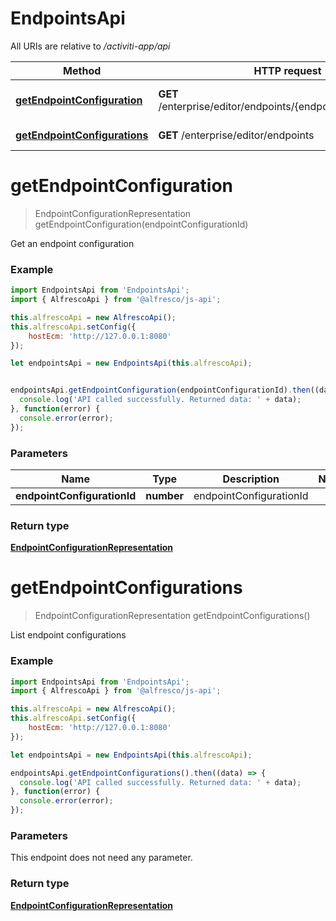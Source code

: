 # EndpointsApi

All URIs are relative to */activiti-app/api*

Method | HTTP request | Description
------------- | ------------- | -------------
[**getEndpointConfiguration**](EndpointsApi.md#getEndpointConfiguration) | **GET** /enterprise/editor/endpoints/{endpointConfigurationId} | Get an endpoint configuration
[**getEndpointConfigurations**](EndpointsApi.md#getEndpointConfigurations) | **GET** /enterprise/editor/endpoints | List endpoint configurations


<a name="getEndpointConfiguration"></a>
# **getEndpointConfiguration**
> EndpointConfigurationRepresentation getEndpointConfiguration(endpointConfigurationId)

Get an endpoint configuration

### Example
```javascript
import EndpointsApi from 'EndpointsApi';
import { AlfrescoApi } from '@alfresco/js-api';

this.alfrescoApi = new AlfrescoApi();
this.alfrescoApi.setConfig({
    hostEcm: 'http://127.0.0.1:8080'
});

let endpointsApi = new EndpointsApi(this.alfrescoApi);


endpointsApi.getEndpointConfiguration(endpointConfigurationId).then((data) => {
  console.log('API called successfully. Returned data: ' + data);
}, function(error) {
  console.error(error);
});

```

### Parameters

Name | Type | Description  | Notes
------------- | ------------- | ------------- | -------------
 **endpointConfigurationId** | **number**| endpointConfigurationId | 

### Return type

[**EndpointConfigurationRepresentation**](EndpointConfigurationRepresentation.md)

<a name="getEndpointConfigurations"></a>
# **getEndpointConfigurations**
> EndpointConfigurationRepresentation getEndpointConfigurations()

List endpoint configurations

### Example
```javascript
import EndpointsApi from 'EndpointsApi';
import { AlfrescoApi } from '@alfresco/js-api';

this.alfrescoApi = new AlfrescoApi();
this.alfrescoApi.setConfig({
    hostEcm: 'http://127.0.0.1:8080'
});

let endpointsApi = new EndpointsApi(this.alfrescoApi);

endpointsApi.getEndpointConfigurations().then((data) => {
  console.log('API called successfully. Returned data: ' + data);
}, function(error) {
  console.error(error);
});

```

### Parameters
This endpoint does not need any parameter.

### Return type

[**EndpointConfigurationRepresentation**](EndpointConfigurationRepresentation.md)

